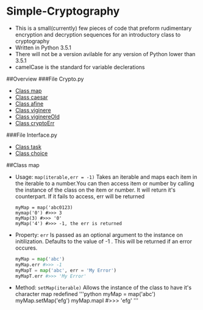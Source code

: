 # Simple-Cryptography
* This is a small(currently) few pieces of code that preform rudimentary encryption and decryption sequences for an introductory class to cryptography
* Written in Python 3.5.1
* There will not be a version avilable for any version of Python lower than 3.5.1
* camelCase is the standard for variable declerations

##Overview
###File Crypto.py
* [Class map](#map)
* [Class caesar](#caesar)
* [Class afine](#afine)
* [Class viginere](#viginere)
* [Class viginereOld](#viginereOld)
* [Class cryptoErr](#cryptoErr)

###File Interface.py
* [Class task](#task)
* [Class choice](#choice)

##Class map
* Usage: `map(iterable,err = -1)`
	Takes an iterable and maps each item in the iterable to a number.You
	can then access item or number by calling the instance of the class on the item or
	number. It will return it's counterpart. If it fails to access, err will be returned
	```pyhton
	myMap = map('abc0123)
	mymap('0') #>>> 3
	myMap(3) #>>> '0'
	myMap('4') #>>> -1, the err is returned
	```
* Property: `err`
	Is passed as an optional argument to the instance on initilization. Defaults to
	the value of -1 . This will be returned if an error occures. 
	```python
	myMap = map('abc')
	myMap.err #>>> -1
	myMapT = map('abc', err = 'My Error')
	myMapT.err #>>> 'My Error'
	```
* Method: `setMap(iterable)`
	Allows the instance of the class to have it's character map redefined
	'''python
	myMap = map('abc')
	myMap.setMap('efg')
	myMap.mapI #>>> 'efg'
	'''
